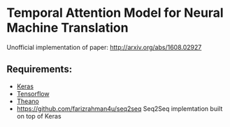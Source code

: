 # Temporal Attention Model for Neural Machine Translation
Unofficial implementation of paper: http://arxiv.org/abs/1608.02927
## Requirements:
 - [Keras](https://github.com/fchollet/keras)
 - [Tensorflow](https://github.com/tensorflow/tensorflow)
 - [Theano](https://github.com/tensorflow/tensorflow)
 - https://github.com/farizrahman4u/seq2seq Seq2Seq implemtation built on top of Keras
